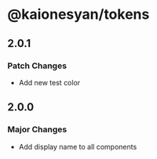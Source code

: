 # @kaionesyan/tokens

## 2.0.1

### Patch Changes

- Add new test color

## 2.0.0

### Major Changes

- Add display name to all components
